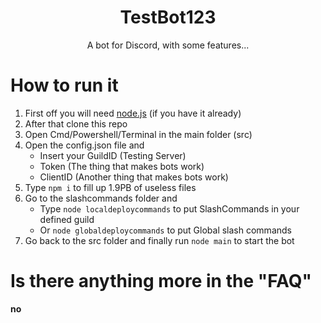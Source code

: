 <h1 align="center">TestBot123</h1>
<p align="center">A bot for Discord, with some features...</p>

# How to run it
1. First off you will need [node.js](https://nodejs.org/en/) (if you have it already)<br>
2. After that clone this repo
3. Open Cmd/Powershell/Terminal in the main folder (src)
4. Open the config.json file and
    - Insert your GuildID (Testing Server)
    - Token (The thing that makes bots work)
    - ClientID (Another thing that makes bots work)
5. Type `npm i` to fill up 1.9PB of useless files
6. Go to the slashcommands folder and 
    - Type `node localdeploycommands` to put SlashCommands in your defined guild 
    - Or `node globaldeploycommands` to put Global slash commands
8. Go back to the src folder and finally run `node main` to start the bot

# Is there anything more in the "FAQ"

**no**
